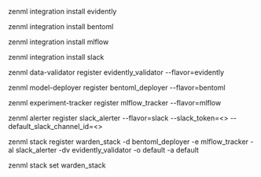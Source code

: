 zenml integration install evidently

zenml integration install bentoml

zenml integration install mlflow 

zenml integration install slack


zenml data-validator register evidently_validator --flavor=evidently

zenml model-deployer register bentoml_deployer --flavor=bentoml

zenml experiment-tracker register mlflow_tracker --flavor=mlflow

zenml alerter register slack_alerter --flavor=slack --slack_token=<> --default_slack_channel_id=<>

zenml stack register warden_stack -d bentoml_deployer -e mlflow_tracker -al slack_alerter -dv evidently_validator -o default -a default

zenml stack set warden_stack